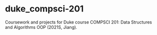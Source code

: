 # duke_compsci-201
Coursework and projects for Duke course COMPSCI 201: Data Structures and Algorithms OOP (2021S, Jiang).
